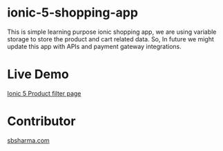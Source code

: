 # ionic-5-shopping-app
This is simple learning purpose ionic shopping app, we are using variable storage to store the product and cart related data. So, In future we might update this app with APIs and payment gateway integrations.

# Live Demo
[Ionic 5 Product filter page](https://sbsharma.com/ionic-product-filter-page/)

# Contributor 
[sbsharma.com](https://sbsharma.com/ionic) 